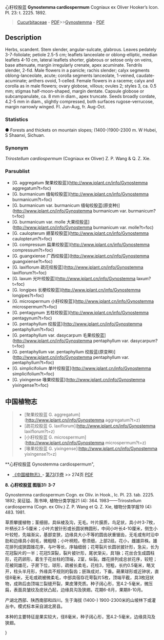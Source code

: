 心籽绞股蓝 **Gynostemma cardiospermum** Cogniaux ex Oliver Hooker’s Icon. Pl. 23: t. 2225. 1892.

> [Cucurbitaceae](http://www.iplant.cn/info/Cucurbitaceae?t=foc) - [PDF](http://www.iplant.cn/foc/pdf/Cucurbitaceae.pdf)>>[Gynostemma](http://www.iplant.cn/info/Gynostemma?t=foc) - [PDF](http://www.iplant.cn/foc/pdf/Gynostemma.pdf)

## Description

Herbs, scandent. Stem slender, angular-sulcate, glabrous. Leaves pedately 3-7-foliolate; petiole 2.5-5 cm; leaflets lanceolate or oblong-elliptic, median leaflets 4-10 cm, lateral leaflets shorter, glabrous or setose only on veins, base attenuate, margin irregularly crenate, apex acuminate. Tendrils slender, 2-fid. Male flowers in a panicle; rachis slender; calyx segments oblong-lanceolate, acute; corolla segments lanceolate, 1-veined, caudate-acuminate; anthers ovoid, 1-celled. Female flowers in a raceme; calyx and corolla as in male flowers; ovary globose, villous; ovules 2; styles 3, ca. 0.5 mm; stigmas half-moon-shaped, margin dentate. Capsule globose or subcampanulate, ca. 8 mm in diam., apex truncate. Seeds broadly cordate, 4.2-5 mm in diam., slightly compressed, both surfaces rugose-verrucose, margin narrowly winged. Fl. Jun-Aug, fr. Aug-Oct.

### Statistics
● Forests and thickets on mountain slopes; (1400-)1900-2300 m. W Hubei, S Shaanxi, Sichuan.

### Synonym
*Trirostellum cardiospermum* (Cogniaux ex Oliver) Z. P. Wang & Q. Z. Xie.

### Parsublist

* [G.  aggregatum  聚果绞股蓝](http://www.iplant.cn/info/Gynostemma aggregatum?t=foc)
* [G.  burmanicum  缅甸绞股蓝](http://www.iplant.cn/info/Gynostemma burmanicum?t=foc)
* [G.  burmanicum var. burmanicum  缅甸绞股蓝(原变种)](http://www.iplant.cn/info/Gynostemma burmanicum var. burmanicum?t=foc)
* [G.  burmanicum var. molle  大果绞股蓝](http://www.iplant.cn/info/Gynostemma burmanicum var. molle?t=foc)
* [G.  caulopterum  翅茎绞股蓝](http://www.iplant.cn/info/Gynostemma caulopterum?t=foc)
* [G.  compressum  扁果绞股蓝](http://www.iplant.cn/info/Gynostemma compressum?t=foc)
* [G.  guangxiense  广西绞股蓝](http://www.iplant.cn/info/Gynostemma guangxiense?t=foc)
* [G.  laxiflorum  疏花绞股蓝](http://www.iplant.cn/info/Gynostemma laxiflorum?t=foc)
* [G.  laxum  光叶绞股蓝](http://www.iplant.cn/info/Gynostemma laxum?t=foc)
* [G.  longipes  长梗绞股蓝](http://www.iplant.cn/info/Gynostemma longipes?t=foc)
* [G.  microspermum  小籽绞股蓝](http://www.iplant.cn/info/Gynostemma microspermum?t=foc)
* [G.  pentagynum  五柱绞股蓝](http://www.iplant.cn/info/Gynostemma pentagynum?t=foc)
* [G.  pentaphyllum  绞股蓝](http://www.iplant.cn/info/Gynostemma pentaphyllum?t=foc)
* [G.  pentaphyllum var. dasycarpum  毛果绞股蓝](http://www.iplant.cn/info/Gynostemma pentaphyllum var. dasycarpum?t=foc)
* [G.  pentaphyllum var. pentaphyllum  绞股蓝(原变种)](http://www.iplant.cn/info/Gynostemma pentaphyllum var. pentaphyllum?t=foc)
* [G.  simplicifolium  单叶绞股蓝](http://www.iplant.cn/info/Gynostemma simplicifolium?t=foc)
* [G.  yixingense  喙果绞股蓝](http://www.iplant.cn/info/Gynostemma yixingense?t=foc)

## 中国植物志

> * [聚果绞股蓝  G.  aggregatum](http://www.iplant.cn/info/Gynostemma aggregatum?t=z)
> * [疏花绞股蓝  G.  laxiflorum](http://www.iplant.cn/info/Gynostemma laxiflorum?t=z)
> * [小籽绞股蓝  G.  microspermum](http://www.iplant.cn/info/Gynostemma microspermum?t=z)
> * [喙果绞股蓝  G.  yixingense](http://www.iplant.cn/info/Gynostemma yixingense?t=z)

**心籽绞股蓝 Gynostemma cardiospermum",

* [《中国植物志》](http://www.iplant.cn/frps)- [第73(1)卷](http://www.iplant.cn/frps/vol/73(1)) >> 274页 [PDF](http://www.iplant.cn/frps/pdf/73(1)/274.PDF)

**8. 心籽绞股蓝 图版31: 3-7**

Gynostemma cardiospermum Cogn. ex Oliv. in Hook., Ic. Pl. 23. tab. 2225. 1892; 吴征镒、陈书坤, 植物分类学报21 (4): 364. 1983——Trirostellum cardiosperma (Cogn. ex Oliv.) Z. P. Wang et Q. Z. Xie, 植物分类学报19 (4): 483. 1981.

草质攀援植物；茎细弱，具纵棱及沟，无毛。叶片膜质，鸟足状，具小叶3-7枚，叶柄长2.5-5厘米；小叶片披针形或长圆状椭圆形，中间小叶长4-10厘米，侧生小叶较短，先端渐尖，基部变狭，边缘具大小不等的圆齿状重锯齿，无毛或有时沿中肋和边缘具小刚毛，微粗糙；小叶柄短。卷须细，上部2歧。花小，雌雄异株。雄花排列成狭圆锥花序，与叶等长，序轴细弱；花萼裂片长圆状披针形，急尖，长为花冠裂片的一半；花冠5深裂，裂片披针形，尾状渐尖，具1脉；花丝合生成圆柱形，花药卵形，着生于花丝柱的顶端，2室，纵裂。雌花排列成总状花序，较短；花被同雄花，子房下位，球形，疏被长柔毛，花柱3，短粗，长约0.5毫米，略叉开，柱头半月形，外缘具不规则的裂齿；胚珠成对，下垂。蒴果球形或近钟状，直径8毫米，无毛或疏被微柔毛，中部具宿存花萼裂片5枚，顶端平截，具3枚冠状物，成熟后由顶端三裂缝开裂，果皮薄壳质。种子阔心形，宽4.2-5毫米，微压扁，表面具皱纹及疣状凸起，边缘具沟及狭翅。花期6-8月，果期8-10月。

产湖北西部、陕西南部和四川。生于海拔 (1400-) 1900-2300米的山坡林下或灌丛中。模式标本采自湖北房县。

本种的主要特征是果实较大，径8毫米，种子阔心形，宽4.2-5毫米，边缘具沟及狭翅。

}